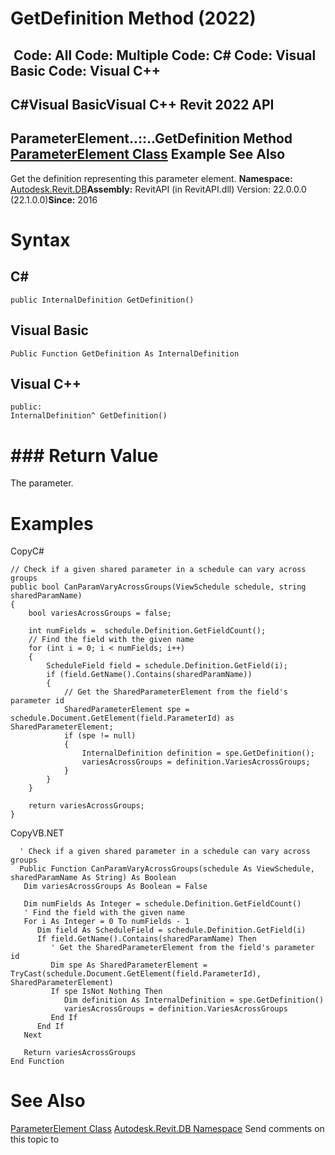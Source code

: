 # GetDefinition Method (2022)

﻿
 Code: All Code: Multiple Code: C# Code: Visual Basic Code: Visual C++   
---  
C#Visual BasicVisual C++
Revit 2022 API  
---  
ParameterElement..::..GetDefinition Method   
[ParameterElement Class](2ad60b36-07d6-6aed-62c7-89f388f05ffb.md "ParameterElement Class") Example See Also  
---  
Get the definition representing this parameter element. 
**Namespace:** [Autodesk.Revit.DB](87546ba7-461b-c646-cbb1-2cb8f5bff8b2.md "Autodesk.Revit.DB Namespace")**Assembly:** RevitAPI (in RevitAPI.dll) Version: 22.0.0.0 (22.1.0.0)**Since:** 2016 
# Syntax
C#  
---  
```text
public InternalDefinition GetDefinition()
```
  
Visual Basic  
---  
```text
Public Function GetDefinition As InternalDefinition
```
  
Visual C++  
---  
```text
public:
InternalDefinition^ GetDefinition()
```
  
# ### Return Value
The parameter. 
# Examples
CopyC#
```text
// Check if a given shared parameter in a schedule can vary across groups
public bool CanParamVaryAcrossGroups(ViewSchedule schedule, string sharedParamName)
{
    bool variesAcrossGroups = false;

    int numFields =  schedule.Definition.GetFieldCount();
    // Find the field with the given name
    for (int i = 0; i < numFields; i++)
    {
        ScheduleField field = schedule.Definition.GetField(i);
        if (field.GetName().Contains(sharedParamName))
        {
            // Get the SharedParameterElement from the field's parameter id
            SharedParameterElement spe = schedule.Document.GetElement(field.ParameterId) as SharedParameterElement;
            if (spe != null)
            {
                InternalDefinition definition = spe.GetDefinition();
                variesAcrossGroups = definition.VariesAcrossGroups;
            }
        }
    }

    return variesAcrossGroups;
}
```

CopyVB.NET
```text
  ' Check if a given shared parameter in a schedule can vary across groups
  Public Function CanParamVaryAcrossGroups(schedule As ViewSchedule, sharedParamName As String) As Boolean
   Dim variesAcrossGroups As Boolean = False

   Dim numFields As Integer = schedule.Definition.GetFieldCount()
   ' Find the field with the given name
   For i As Integer = 0 To numFields - 1
      Dim field As ScheduleField = schedule.Definition.GetField(i)
      If field.GetName().Contains(sharedParamName) Then
         ' Get the SharedParameterElement from the field's parameter id
         Dim spe As SharedParameterElement = TryCast(schedule.Document.GetElement(field.ParameterId), SharedParameterElement)
         If spe IsNot Nothing Then
            Dim definition As InternalDefinition = spe.GetDefinition()
            variesAcrossGroups = definition.VariesAcrossGroups
         End If
      End If
   Next

   Return variesAcrossGroups
End Function
```

# See Also
[ParameterElement Class](2ad60b36-07d6-6aed-62c7-89f388f05ffb.md "ParameterElement Class")
[Autodesk.Revit.DB Namespace](87546ba7-461b-c646-cbb1-2cb8f5bff8b2.md "Autodesk.Revit.DB Namespace")
Send comments on this topic to 